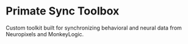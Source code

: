 # Primate Sync Toolbox
 Custom toolkit built for synchronizing behavioral and neural data from Neuropixels and MonkeyLogic.

